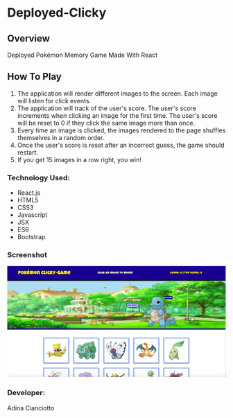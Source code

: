 # Deployed-Clicky

## Overview
Deployed Pokémon Memory Game Made With React

## How To Play
1. The application will render different images to the screen. Each image will listen for click events.
2. The application will track of the user's score. The user's score increments when clicking an image for the first time. The user's score will be reset to 0 if they click the same image more than once.
3. Every time an image is clicked, the images rendered to the page shuffles themselves in a random order.
4. Once the user's score is reset after an incorrect guess, the game should restart.
5. If you get 15 images in a row right, you win!

### Technology Used:
* React.js
* HTML5
* CSS3
* Javascript
* JSX
* ES6
* Bootstrap

### Screenshot
![Deployed Game](/images/clicky-game.png)

### Developer:
Adina Cianciotto
